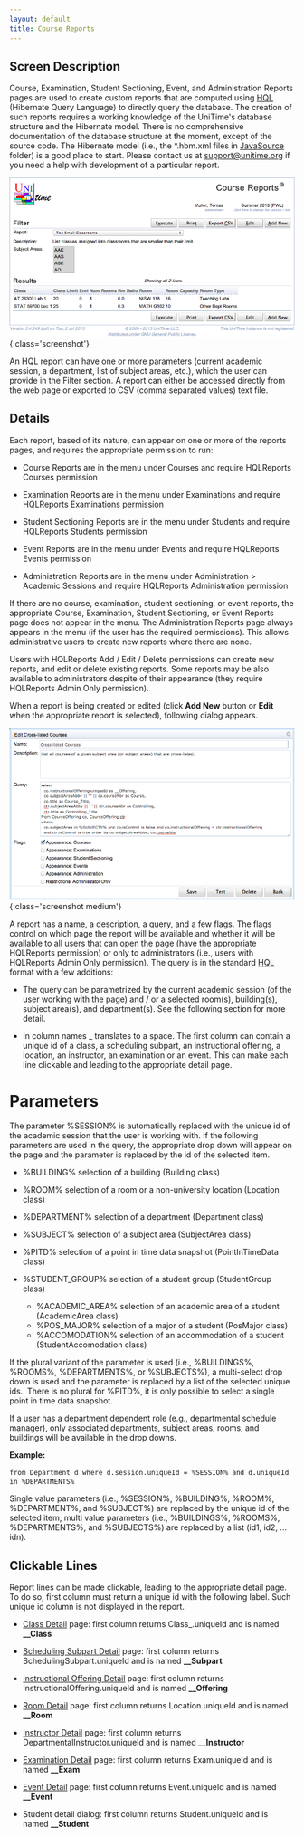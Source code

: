 ```yaml
---
layout: default
title: Course Reports
---
```



## Screen Description

Course, Examination, Student Sectioning, Event, and Administration Reports pages are used to create custom reports that are computed using [HQL](http://docs.jboss.org/hibernate/orm/3.3/reference/en/html/queryhql.html) (Hibernate Query Language) to directly query the database. The creation of such reports requires a working knowledge of the UniTime's database structure and the Hibernate model. There is no comprehensive documentation of the database structure at the moment, except of the source code. The Hibernate model (i.e., the *.hbm.xml files in [JavaSource]( https://github.com/UniTime/unitime/tree/master/JavaSource) folder) is a good place to start. Please contact us at [support@unitime.org](mailto:support@unitime.org) if you need a help with development of a particular report.

![Course Reports](images/course-reports-1.png){:class='screenshot'}

An HQL report can have one or more parameters (current academic session, a department, list of subject areas, etc.), which the user can provide in the Filter section. A report can either be accessed directly from the web page or exported to CSV (comma separated values) text file.

## Details

Each report, based of its nature, can appear on one or more of the reports pages, and requires the appropriate permission to run:

* Course Reports are in the menu under Courses and require HQLReports Courses permission

* Examination Reports are in the menu under Examinations and require HQLReports Examinations permission

* Student Sectioning Reports are in the menu under Students and require HQLReports Students permission

* Event Reports are in the menu under Events and require HQLReports Events permission

* Administration Reports are in the menu under Administration > Academic Sessions and require HQLReports Administration permission

If there are no course, examination, student sectioning, or event reports, the appropriate Course, Examination, Student Sectioning, or Event Reports page does not appear in the menu. The Administration Reports page always appears in the menu (if the user has the required permissions). This allows administrative users to create new reports where there are none.

Users with HQLReports Add / Edit / Delete permissions can create new reports, and edit or delete existing reports. Some reports may be also available to administrators despite of their appearance (they require HQLReports Admin Only permission).

When a report is being created or edited (click **Add New** button or **Edit** when the appropriate report is selected), following dialog appears.


![Course Reports](images/course-reports-2.png){:class='screenshot medium'}

A report has a name, a description, a query, and a few flags. The flags control on which page the report will be available and whether it will be available to all users that can open the page (have the appropriate HQLReports permission) or only to administrators (i.e., users with HQLReports Admin Only permission). The query is in the standard [HQL](http://docs.jboss.org/hibernate/orm/3.3/reference/en/html/queryhql.html) format with a few additions:

* The query can be parametrized by the current academic session (of the user working with the page) and / or a selected room(s), building(s), subject area(s), and department(s). See the following section for more detail.

* In column names _ translates to a space. The first column can contain a unique id of a class, a scheduling subpart, an instructional offering, a location, an instructor, an examination or an event. This can make each line clickable and leading to the appropriate detail page.

# Parameters

The parameter %SESSION% is automatically replaced with the unique id of the academic session that the user is working with. If the following parameters are used in the query, the appropriate drop down will appear on the page and the parameter is replaced by the id of the selected item.

* %BUILDING% selection of a building (Building class)

* %ROOM% selection of a room or a non-university location (Location class)

* %DEPARTMENT% selection of a department (Department class)

* %SUBJECT% selection of a subject area (SubjectArea class)

* %PITD% selection of a point in time data snapshot (PointInTimeData class)

* %STUDENT_GROUP% selection of a student group (StudentGroup class)
	* %ACADEMIC_AREA% selection of an academic area of a student (AcademicArea class)
	* %POS_MAJOR% selection of a major of a student (PosMajor class)
	* %ACCOMODATION% selection of an accommodation of a student (StudentAccomodation class)

If the plural variant of the parameter is used (i.e., %BUILDINGS%, %ROOMS%, %DEPARTMENTS%, or %SUBJECTS%), a multi-select drop down is used and the parameter is replaced by a list of the selected unique ids.  There is no plural for %PITD%, it is only possible to select a single point in time data snapshot.

If a user has a department dependent role (e.g., departmental schedule manager), only associated departments, subject areas, rooms, and buildings will be available in the drop downs.

**Example:**
```
from Department d where d.session.uniqueId = %SESSION% and d.uniqueId in %DEPARTMENTS%
```

Single value parameters (i.e., %SESSION%, %BUILDING%, %ROOM%, %DEPARTMENT%, and %SUBJECT%) are replaced by the unique id of the selected item, multi value parameters (i.e., %BUILDINGS%, %ROOMS%, %DEPARTMENTS%, and %SUBJECTS%) are replaced by a list (id1, id2, ... idn).

## Clickable Lines

Report lines can be made clickable, leading to the appropriate detail page. To do so, first column must return a unique id with the following label. Such unique id column is not displayed in the report.

* [Class Detail](class-detail) page: first column returns Class_.uniqueId and is named **__Class**

* [Scheduling Subpart Detail](scheduling-subpart-detail) page: first column returns SchedulingSubpart.uniqueId and is named **__Subpart**

* [Instructional Offering Detail](instructional-offering-detail) page: first column returns InstructionalOffering.uniqueId and is named **__Offering**

* [Room Detail](room-detail) page: first column returns Location.uniqueId and is named **__Room**

* [Instructor Detail](instructor-detail) page: first column returns DepartmentalInstructor.uniqueId and is named **__Instructor**

* [Examination Detail](examination-detail) page: first column returns Exam.uniqueId and is named **__Exam**

* [Event Detail](event-detail) page: first column returns Event.uniqueId and is named **__Event**

* Student detail dialog: first column returns Student.uniqueId and is named **__Student**
